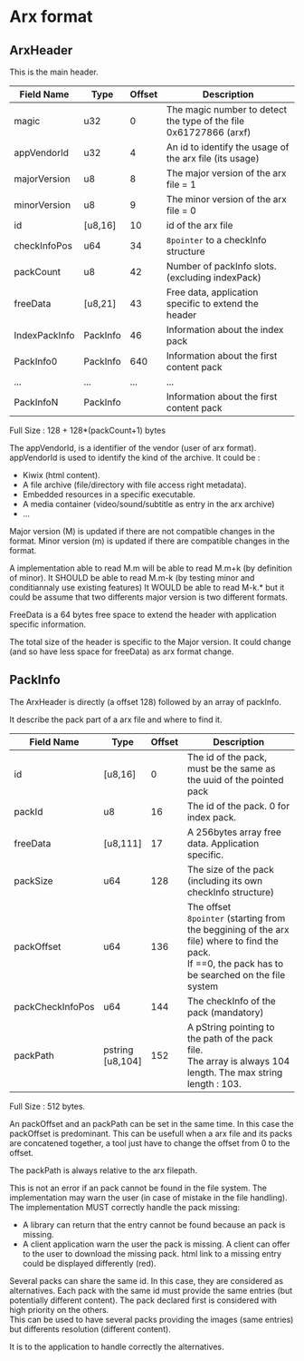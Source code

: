 # Arx format

## ArxHeader

This is the main header.

| Field Name    | Type     | Offset | Description                              |                  
| ------------- | -------- | ------ | ---------------------------------------- |
| magic         | u32      | 0      | The magic number to detect the type of the file 0x61727866 (arxf) |
| appVendorId   | u32      | 4      | An id to identify the usage of the arx file (its usage) |
| majorVersion  | u8       | 8      | The major version of the arx file = 1    |
| minorVersion  | u8       | 9      | The minor version of the arx file = 0    |
| id            | [u8,16]  | 10     | id of the arx file                       |
| checkInfoPos  | u64      | 34     | `8pointer` to a checkInfo structure      |
| packCount     | u8       | 42     | Number of packInfo slots. (excluding indexPack) |
| freeData      | [u8,21]  | 43     | Free data, application specific to extend the header |
| IndexPackInfo | PackInfo | 46     | Information about the index pack         |
| PackInfo0     | PackInfo | 640    | Information about the first content pack |
| ...           | ...      | ...    | ...                                      |
| PackInfoN     | PackInfo |        | Information about the first content pack |

Full Size : 128 + 128*(packCount+1) bytes

The appVendorId, is a identifier of the vendor (user of arx format).
appVendorId is used to identify the kind of the archive. It could be :
 - Kiwix (html content).
 - A file archive (file/directory with file access right metadata).
 - Embedded resources in a specific executable.
 - A media container (video/sound/subtitle as entry in the arx archive)
 - ...

Major version (M) is updated if there are not compatible changes in the format.
Minor version (m) is updated if there are compatible changes in the format.

A implementation able to read M.m will be able to read M.m+k (by definition of minor).
It SHOULD be able to read M.m-k (by testing minor and conditiannaly use existing features)
It WOULD be able to read M-k.* but it could be assume that two differents major version is
two different formats.

FreeData is a 64 bytes free space to extend the header with application
specific information.

The total size of the header is specific to the Major version. It could change
(and so have less space for freeData) as arx format change.

## PackInfo

The ArxHeader is directly (a offset 128) followed by an array of packInfo.

It describe the pack part of a arx file and where to find it.

| Field Name       | Type      | Offset | Description                                                              |
| ---------------- | --------- | ------ | ------------------------------------------------------------------------ |
| id               | [u8,16]   | 0      | The id of the pack, must be the same as the uuid of the pointed pack     |
| packId           | u8        | 16     | The id of the pack. 0 for index pack.                                    |
| freeData         | [u8,111]  | 17     | A 256bytes array free data. Application specific.                        |
| packSize         | u64       | 128    | The size of the pack (including its own checkInfo structure)             |
| packOffset       | u64       | 136    | The offset `8pointer` (starting from the beggining of the arx file) where to find the pack.<br />If ==0, the pack has to be searched on the file system |
| packCheckInfoPos | u64       | 144    | The checkInfo of the pack (mandatory)                                    |
| packPath         | pstring<br/>[u8,104] | 152    | A pString pointing to the path of the pack file. <br /> The array is always 104 length. The max string length : 103. |


Full Size : 512 bytes.

An packOffset and an packPath can be set in the same time. In this case the packOffset is predominant. This can be usefull when a arx file and its packs are concatened together, a tool just have to change the offset from 0 to the offset.

The packPath is always relative to the arx filepath.

This is not an error if an pack cannot be found in the file system. The implementation may warn the user (in case of mistake in the file handling). The implementation MUST correctly handle the pack missing:

- A library can return that the entry cannot be found because an pack is missing.
- A client application warn the user the pack is missing. A client can offer to the user to download the missing pack. html link to a missing entry could be displayed differently (red).

Several packs can share the same id. In this case, they are considered as alternatives.
Each pack with the same id must provide the same entries (but potentially different content). The pack declared first is considered with high priority on the others.  
This can be used to have several packs providing the images (same entries) but differents resolution (different content).

It is to the application to handle correctly the alternatives.
